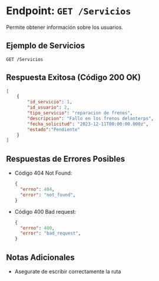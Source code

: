 # Endpoint: `GET /Servicios`

Permite obtener información sobre los usuarios.

## Ejemplo de Servicios
```http
GET /Servicios
```

## Respuesta Exitosa (Código 200 OK)
```json
[
    {
        "id_servicio": 1,
        "id_usuario": 2,
        "tipo_servicio": "reparacion de frenos",
        "descripcion": "Fallo en los frenos delanterps",
        "fecha_solicitud": "2023-12-11T00:00:00.000z",
        "estado":"Pendiente"
    }
]
```

## Respuestas de Errores Posibles
- Código 404 Not Found:

  ```json
  {
    "errno": 404,
    "error": "not_found",
  }
  ```

- Código 400 Bad request:
  ```json
  {
    "errno": 400,
    "error": "bad_request",
  }
  ``` 

## Notas Adicionales

- Asegurate de escribir correctamente la ruta